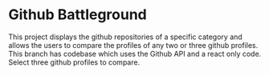 # Github Battleground
This project displays the github repositories of a specific category and allows the users to compare the profiles of any two or three github profiles.
This branch has codebase which uses the Github API and a react only code.
Select three github profiles to compare.
